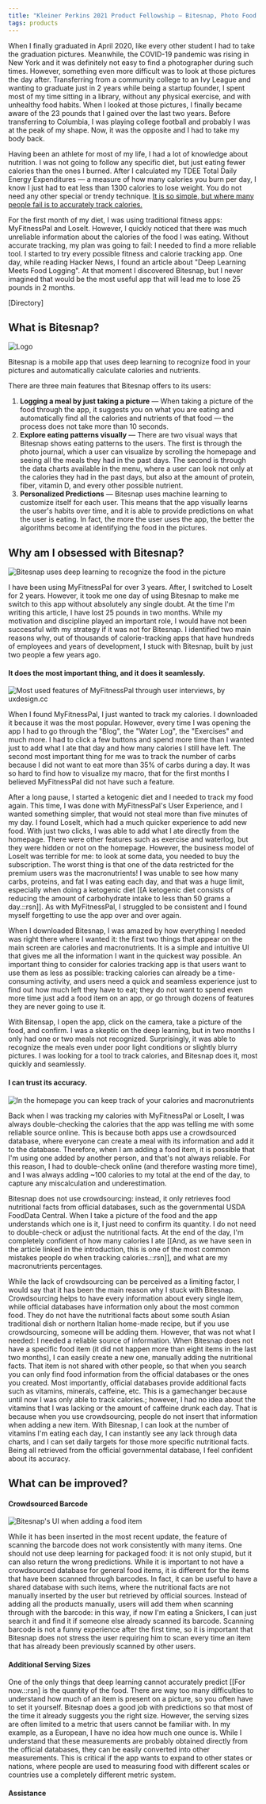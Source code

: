 ```yaml
---
title: "Kleiner Perkins 2021 Product Fellowship — Bitesnap, Photo Food Journal"
tags: products
---
```


When I finally graduated in April 2020, like every other student I had to take the graduation pictures. Meanwhile, the COVID-19 pandemic was rising in New York and it was definitely not easy to find a photographer during such times. However, something even more difficult was to look at those pictures the day after. Transferring from a community college to an Ivy League and wanting to graduate just in 2 years while being a startup founder, I spent most of my time sitting in a library, without any physical exercise, and with unhealthy food habits. When I looked at those pictures, I finally became aware of the 23 pounds that I gained over the last two years. Before transferring to Columbia, I was playing college football and probably I was at the peak of my shape. Now, it was the opposite and I had to take my body back.

Having been an athlete for most of my life, I had a lot of knowledge about nutrition. I was not going to follow any specific diet, but just eating fewer calories than the ones I burned. After I calculated my TDEE Total Daily Energy Expenditures — a measure of how many calories you burn per day, I know I just had to eat less than 1300 calories to lose weight. You do not need any other special or trendy technique.  [It is so simple, but where many people fail is to accurately track calories.](https://physiqonomics.com/eating-too-much/ "Physiqonomics' Article of Tracking Calories")

For the first month of my diet, I was using traditional fitness apps: MyFitnessPal and LoseIt. However, I quickly noticed that there was much unreliable information about the calories of the food I was eating. Without accurate tracking, my plan was going to fail: I needed to find a more reliable tool. I started to try every possible fitness and calorie tracking app. One day, while reading Hacker News, I found an article about "Deep Learning Meets Food Logging". At that moment I discovered Bitesnap, but I never imagined that would be the most useful app that will lead me to lose 25 pounds in 2 months.

[Directory]


## What is Bitesnap?

![Logo](/assets/img/kp-challenge/logo-with-text.png)

Bitesnap is a mobile app that uses deep learning to recognize food in your pictures and automatically calculate calories and nutrients. 

There are three main features that Bitesnap offers to its users:
1. **Logging a meal by just taking a picture** — When taking a picture of the food through the app, it suggests you on what you are eating and automatically find all the calories and nutrients of that food — the process does not take more than 10 seconds.
2. **Explore eating patterns visually** — There are two visual ways that Bitesnap shows eating patterns to the users. The first is through the photo journal, which a user can visualize by scrolling the homepage and seeing all the meals they had in the past days. The second is through the data charts available in the menu, where a user can look not only at the calories they had in the past days, but also at the amount of protein, fiber, vitamin D, and every other possible nutrient.
3. **Personalized Predictions** — Bitesnap uses machine learning to customize itself for each user. This means that the app visually learns the user's habits over time, and it is able to provide predictions on what the user is eating. In fact, the more the user uses the app, the better the algorithms become at identifying the food in the pictures.


## Why am I obsessed with Bitesnap?

![Bitesnap uses deep learning to recognize the food in the picture](/assets/img/kp-challenge/product-1.jpg)

I have been using MyFitnessPal for over 3 years. After, I switched to LoseIt for 2 years. However, it took me one day of using Bitesnap to make me switch to this app without absolutely any single doubt. At the time I'm writing this article, I have lost 25 pounds in two months. While my motivation and discipline played an important role, I would have not been successful with my strategy if it was not for Bitesnap. I identified two main reasons why, out of thousands of calorie-tracking apps that have hundreds of employees and years of development, I stuck with Bitesnap, built by just two people a few years ago.

#### It does the most important thing, and it does it seamlessly.

![Most used features of MyFitnessPal through user interviews, by uxdesign.cc](/assets/img/kp-challenge/screenshots.jpg)

When I found MyFitnessPal, I just wanted to track my calories. I downloaded it because it was the most popular. However, every time I was opening the app I had to go through the "Blog", the "Water Log", the "Exercises" and much more. I had to click a few buttons and spend more time than I wanted just to add what I ate that day and how many calories I still have left. The second most important thing for me was to track the number of carbs because I did not want to eat more than 35% of carbs during a day. It was so hard to find how to visualize my macro, that for the first months I believed MyFitnessPal did not have such a feature.

After a long pause, I started a ketogenic diet and I needed to track my food again. This time, I was done with MyFitnessPal's User Experience, and I wanted something simpler, that would not steal more than five minutes of my day. I found LoseIt, which had a much quicker experience to add new food. With just two clicks, I was able to add what I ate directly from the homepage. There were other features such as exercise and waterlog, but they were hidden or not on the homepage. However, the business model of LoseIt was terrible for me: to look at some data, you needed to buy the subscription. The worst thing is that one of the data restricted for the premium users was the macronutrients! I was unable to see how many carbs, proteins, and fat I was eating each day, and that was a huge limit, especially when doing a ketogenic diet [[A ketogenic diet consists of reducing the amount of carbohydrate intake to less than 50 grams a day.::rsn]]. As with MyFitnessPal, I struggled to be consistent and I found myself forgetting to use the app over and over again.

When I downloaded Bitesnap, I was amazed by how everything I needed was right there where I wanted it: the first two things that appear on the main screen are calories and macronutrients. It is a simple and intuitive UI that gives me all the information I want in the quickest way possible. An important thing to consider for calories tracking app is that users want to use them as less as possible: tracking calories can already be a time-consuming activity, and users need a quick and seamless experience just to find out how much left they have to eat; they do not want to spend even more time just add a food item on an app, or go through dozens of features they are never going to use it.

With Bitensap, I open the app, click on the camera, take a picture of the food, and confirm. I was a skeptic on the deep learning, but in two months I only had one or two meals not recognized. Surprisingly, it was able to recognize the meals even under poor light conditions or slightly blurry pictures. I was looking for a tool to track calories, and Bitesnap does it, most quickly and seamlessly.

#### I can trust its accuracy.

![In the homepage you can keep track of your calories and macronutrients](/assets/img/kp-challenge/product-2.jpg)

Back when I was tracking my calories with MyFitnessPal or LoseIt, I was always double-checking the calories that the app was telling me with some reliable source online. This is because both apps use a crowdsourced database, where everyone can create a meal with its information and add it to the database. Therefore, when I am adding a food item, it is possible that I'm using one added by another person, and that's not always reliable. For this reason, I had to double-check online (and therefore wasting more time), and I was always adding ~100 calories to my total at the end of the day, to capture any miscalculation and underestimation. 

Bitesnap does not use crowdsourcing: instead, it only retrieves food nutritional facts from official databases, such as the governmental USDA FoodData Central. When I take a picture of the food and the app understands which one is it, I just need to confirm its quantity. I do not need to double-check or adjust the nutritional facts. At the end of the day, I'm completely confident of how many calories I ate [[And, as we have seen in the article linked in the introduction, this is one of the most common mistakes people do when tracking calories.::rsn]], and what are my macronutrients percentages. 

While the lack of crowdsourcing can be perceived as a limiting factor, I would say that it has been the main reason why I stuck with Bitesnap. Crowdsourcing helps to have every information about every single item, while official databases have information only about the most common food. They do not have the nutritional facts about some south Asian traditional dish or northern Italian home-made recipe, but if you use crowdsourcing, someone will be adding them. However, that was not what I needed: I needed a reliable source of information. When Bitesnap does not have a specific food item (it did not happen more than eight items in the last two months), I can easily create a new one, manually adding the nutritional facts. That item is not shared with other people, so that when you search you can only find food information from the official databases or the ones you created. Most importantly, official databases provide additional facts such as vitamins, minerals, caffeine, etc. This is a gamechanger because until now I was only able to track calories.; however, I had no idea about the vitamins that I was lacking or the amount of caffeine drunk each day. That is because when you use crowdsourcing, people do not insert that information when adding a new item. With Bitesnap, I can look at the number of vitamins I'm eating each day, I can instantly see any lack through data charts, and I can set daily targets for those more specific nutritional facts. Being all retrieved from the official governmental database, I feel confident about its accuracy.

## What can be improved?

#### Crowdsourced Barcode

![Bitesnap's UI when adding a food item](/assets/img/kp-challenge/screenshot-feed.jpg)

While it has been inserted in the most recent update, the feature of scanning the barcode does not work consistently with many items. One should not use deep learning for packaged food: it is not only stupid, but it can also return the wrong predictions. While it is important to not have a crowdsourced database for general food items, it is different for the items that have been scanned through barcodes. In fact, it can be useful to have a shared database with such items, where the nutritional facts are not manually inserted by the user but retrieved by official sources. Instead of adding all the products manually, users will add them when scanning through with the barcode: in this way, if now I'm eating a Snickers, I can just search it and find it if someone else already scanned its barcode. Scanning barcode is not a funny experience after the first time, so it is important that Bitesnap does not stress the user requiring him to scan every time an item that has already been previously scanned by other users.

#### Additional Serving Sizes
One of the only things that deep learning cannot accurately predict [[For now.::rsn] is the quantity of the food. There are way too many difficulties to understand how much of an item is present on a picture, so you often have to set it yourself. Bitesnap does a good job with predictions so that most of the time it already suggests you the right size. However, the serving sizes are often limited to a metric that users cannot be familiar with. In my example, as a European, I have no idea how much one ounce is. While I understand that these measurements are probably obtained directly from the official databases, they can be easily converted into other measurements. This is critical if the app wants to expand to other states or nations, where people are used to measuring food with different scales or countries use a completely different metric system.

#### Assistance